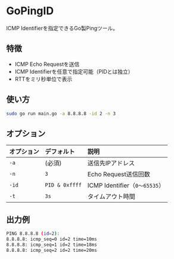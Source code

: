 # GoPingID
ICMP Identifierを指定できるGo製Pingツール。

## 特徴
- ICMP Echo Requestを送信
- ICMP Identifierを任意で指定可能（PIDとは独立）
- RTTをミリ秒単位で表示

## 使い方
```bash
sudo go run main.go -a 8.8.8.8 -id 2 -n 3
```

## オプション
| オプション | デフォルト   | 説明                        | 
| ---------- | :----------- | :-------------------------- | 
| `-a`       | (必須)       | 送信先IPアドレス            | 
| `-n`       | `3`            | Echo Request送信回数        | 
| `-id`      | `PID & 0xffff` | ICMP Identifier（`0〜65535`） | 
| `-t`       | `3s`           | タイムアウト時間            | 

## 出力例
```bash
PING 8.8.8.8 (id=2):
8.8.8.8: icmp_seq=0 id=2 time=10ms
8.8.8.8: icmp_seq=1 id=2 time=18ms
8.8.8.8: icmp_seq=2 id=2 time=20ms
```
